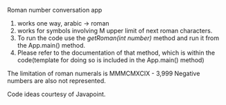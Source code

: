Roman number conversation app

1. works one way, arabic -> roman
2. works for symbols involving M upper limit of next roman characters.
3. To run the code use the _getRoman(int number)_ method and run it from the App.main() method.
4. Please refer to the documentation of that method, which is within the code(template for doing so is included in the App.main() method)

The limitation of roman numerals is MMMCMXCIX - 3,999
Negative numbers are also not represented.

Code ideas courtesy of Javapoint.
